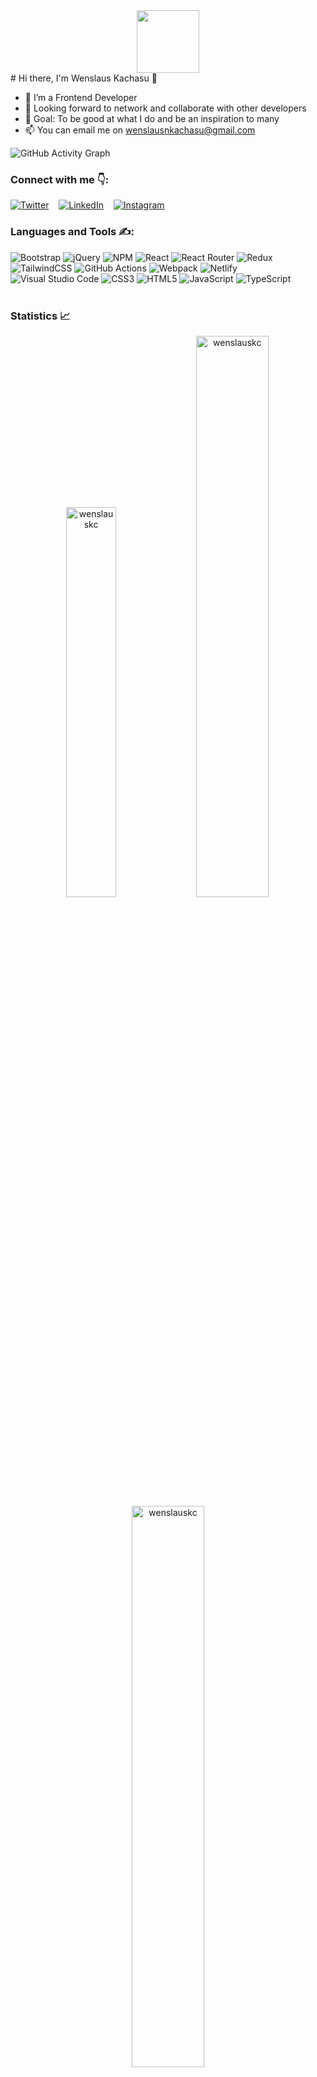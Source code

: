 <div id="header" align="center">
  <img src="https://media.giphy.com/media/M9gbBd9nbDrOTu1Mqx/giphy.gif" width="100"/>
</div>
# Hi there, I'm Wenslaus Kachasu 👋

- 🌱 I’m a Frontend Developer
- 👯 Looking forward to network and collaborate with other developers
- 🥅 Goal: To be good at what I do and be an inspiration to many
- 📫 You can email me on wenslausnkachasu@gmail.com

![GitHub Activity Graph](https://github-readme-activity-graph.cyclic.app/graph?username=wenslauskc&theme=github-compact&hide_border=true)

### Connect with me 👇:

[![Twitter](https://img.shields.io/badge/Twitter-%231DA1F2.svg?style=for-the-badge&logo=Twitter&logoColor=white)](https://twitter.com/wenslauskachasu)
&nbsp;&nbsp;
[![LinkedIn](https://img.shields.io/badge/linkedin-%230077B5.svg?style=for-the-badge&logo=linkedin&logoColor=white)](https://linkedin.com/in/wenslaus-kachasu-094a3b1a0)
&nbsp;&nbsp;
[![Instagram](https://img.shields.io/badge/Instagram-%23E4405F.svg?style=for-the-badge&logo=Instagram&logoColor=white)](https://instagram.com/wenslausnkachasu)

### Languages and Tools ✍️:

![Bootstrap](https://img.shields.io/badge/bootstrap-%23563D7C.svg?style=for-the-badge&logo=bootstrap&logoColor=white)
![jQuery](https://img.shields.io/badge/jquery-%230769AD.svg?style=for-the-badge&logo=jquery&logoColor=white)
![NPM](https://img.shields.io/badge/NPM-%23CB3837.svg?style=for-the-badge&logo=npm&logoColor=white)
![React](https://img.shields.io/badge/react-%2320232a.svg?style=for-the-badge&logo=react&logoColor=%2361DAFB)
![React Router](https://img.shields.io/badge/React_Router-CA4245?style=for-the-badge&logo=react-router&logoColor=white)
![Redux](https://img.shields.io/badge/redux-%23593d88.svg?style=for-the-badge&logo=redux&logoColor=white)
![TailwindCSS](https://img.shields.io/badge/tailwindcss-%2338B2AC.svg?style=for-the-badge&logo=tailwind-css&logoColor=white)
![GitHub Actions](https://img.shields.io/badge/github%20actions-%232671E5.svg?style=for-the-badge&logo=githubactions&logoColor=white)
![Webpack](https://img.shields.io/badge/webpack-%238DD6F9.svg?style=for-the-badge&logo=webpack&logoColor=black)
![Netlify](https://img.shields.io/badge/netlify-%23000000.svg?style=for-the-badge&logo=netlify&logoColor=#00C7B7)
![Visual Studio Code](https://img.shields.io/badge/Visual%20Studio%20Code-0078d7.svg?style=for-the-badge&logo=visual-studio-code&logoColor=white)
![CSS3](https://img.shields.io/badge/css3-%231572B6.svg?style=for-the-badge&logo=css3&logoColor=white)
![HTML5](https://img.shields.io/badge/html5-%23E34F26.svg?style=for-the-badge&logo=html5&logoColor=white)
![JavaScript](https://img.shields.io/badge/javascript-%23323330.svg?style=for-the-badge&logo=javascript&logoColor=%23F7DF1E)
![TypeScript](https://img.shields.io/badge/typescript-%23007ACC.svg?style=for-the-badge&logo=typescript&logoColor=white)
<br />
<br />

### Statistics 📈 
<p align="center"> <img width="40%" src="https://github-readme-stats.vercel.app/api/top-langs?username=wenslauskc&show_icons=true&theme=react-dark&title_color=ff8000&text_color=ffffff&bg_color=6a6a6a&locale=en&layout=compact&hide_border=true" alt="wenslauskc" />  <img width="48%" src="https://github-readme-stats.vercel.app/api?username=wenslauskc&show_icons=true&theme=react-dark&title_color=ff8000&text_color=ffffff&bg_color=6a6a6a&locale=en&hide_border=true" alt="wenslauskc" /> <img width="48%" src="https://github-readme-streak-stats.herokuapp.com/?user=wenslauskc&theme=highcontrast&hide_border=true" alt="wenslauskc" /> </p>

[twitter]: https://twitter.com/wenslauskachasu
[instagram]: https://instagram.com/wenslausnkachasu
[linkedin]: https://linkedin.com/in/wenslaus-kachasu-094a3b1a0

